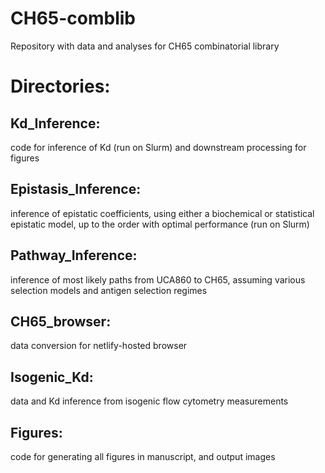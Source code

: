 # CH65-comblib
Repository with data and analyses for CH65 combinatorial library

# Directories:

## Kd_Inference: 
code for inference of Kd (run on Slurm) and downstream processing for figures

## Epistasis_Inference: 
inference of epistatic coefficients, using either a biochemical or statistical epistatic model, up to the order with optimal performance (run on Slurm)

## Pathway_Inference: 
inference of most likely paths from UCA860 to CH65, assuming various selection models and antigen selection regimes

## CH65_browser: 
data conversion for netlify-hosted browser

## Isogenic_Kd: 
data and Kd inference from isogenic flow cytometry measurements

## Figures: 
code for generating all figures in manuscript, and output images